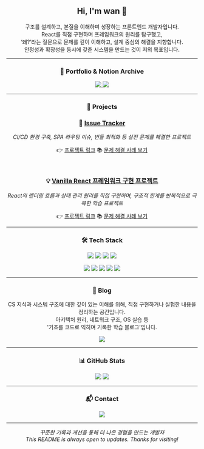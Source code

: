 <h2 align="center">Hi, I'm wan 👋</h2>
<p align="center">
  구조를 설계하고, 본질을 이해하며 성장하는 프론트엔드 개발자입니다.<br/>
  React를 직접 구현하며 프레임워크의 원리를 탐구했고,<br/>
  ‘왜?’라는 질문으로 문제를 깊이 이해하고, 설계 중심의 해결을 지향합니다.<br/>
  안정성과 확장성을 동시에 갖춘 시스템을 만드는 것이 저의 목표입니다.
</p>


---

<h3 align="center">📌 Portfolio & Notion Archive</h3>

<p align="center">
  <a href="https://coconut-ferret-aac.notion.site/24402717a647803189dacd80e3dc2721" target="_blank">
    <img src="https://img.shields.io/badge/문제 해결 사례 (Notion)-000000?style=for-the-badge&logo=notion&logoColor=white" />
  </a>
  <a href="https://coconut-ferret-aac.notion.site/Pull-Request-24502717a6478033b48dc091960a74b4?source=copy_link" target="_blank">
    <img src="https://img.shields.io/badge/PR 아카이빙 - 커밋 기반 학습 정리-181717?style=for-the-badge&logo=github&logoColor=white" />
  </a>
</p>

---
<h3 align="center">🧩 Projects</h3>

<div align="center">
  
### 🔧 [Issue Tracker](https://github.com/wan0514/issue-tracker)  
<i>CI/CD 환경 구축, SPA 라우팅 이슈, 번들 최적화 등 실전 문제를 해결한 프로젝트</i>

</div>

<p align="center">
  👉 <a href="https://github.com/wan0514/issue-tracker">프로젝트 링크</a>
  📚 <a href="https://github.com/wan0514/issue-tracker/wiki">문제 해결 사례 보기</a><br />
</p>

<br />

<div align="center">

### 💡 [Vanilla React 프레임워크 구현 프로젝트](https://github.com/wan0514/fe-my-react)  
<i>React의 렌더링 흐름과 상태 관리 원리를 직접 구현하며, 구조적 한계를 반복적으로 극복한 학습 프로젝트</i>

</div>

<p align="center">
  👉 <a href="https://github.com/wan0514/fe-my-react">프로젝트 링크</a>
  📚 <a href="https://github.com/wan0514/fe-my-react/wiki#%EF%B8%8F-%EB%AC%B8%EC%A0%9C-%ED%95%B4%EA%B2%B0-troubleshooting">문제 해결 사례 보기</a><br />
</p>


---

<h3 align="center">🛠 Tech Stack</h3>

<p align="center">
  <img src="https://img.shields.io/badge/HTML5-E34F26?style=flat&logo=html5&logoColor=white" />
  <img src="https://img.shields.io/badge/CSS3-1572B6?style=flat&logo=css3&logoColor=white" />
  <img src="https://img.shields.io/badge/JavaScript-F7DF1E?style=flat&logo=javascript&logoColor=black" />
  <img src="https://img.shields.io/badge/React-61DAFB?style=flat&logo=react&logoColor=black" />
</p>

<p align="center">
  <img src="https://img.shields.io/badge/TypeScript-3178C6?style=flat&logo=typescript&logoColor=white" />
  <img src="https://img.shields.io/badge/React Query-FF4154?style=flat&logo=react-query&logoColor=white" />
  <img src="https://img.shields.io/badge/Zustand-000000?style=flat&logo=zustand&logoColor=white" />
  <img src="https://img.shields.io/badge/Emotion-DB7093?style=flat&logo=emotion&logoColor=white" />
  <img src="https://img.shields.io/badge/GitHub Actions-2088FF?style=flat&logo=githubactions&logoColor=white" />
</p>

---

<h3 align="center">📝 Blog</h3>

<p align="center">
CS 지식과 시스템 구조에 대한 깊이 있는 이해를 위해,  
직접 구현하거나 실험한 내용을 정리하는 공간입니다.<br/>
아키텍처 원리, 네트워크 구조, OS 실습 등<br/>
'기초를 코드로 익히며 기록한 학습 블로그'입니다.
</p>

<p align="center">
  <a href="https://wan0514.github.io/" target="_blank">
    <img src="https://img.shields.io/badge/wan의 블로그-000000?style=for-the-badge&logo=hugo&logoColor=white" />
  </a>
</p>

---

<h3 align="center">📊 GitHub Stats</h3>

<p align="center">
  <img src="https://github-readme-stats.vercel.app/api?username=wan0514&show_icons=true&theme=tokyonight" />
  <img src="https://github-readme-stats.vercel.app/api/top-langs/?username=wan0514&layout=compact&theme=tokyonight" />
</p>

---

<h3 align="center">📬 Contact</h3>

<p align="center">
  <a href="mailto:wjdqo9705@gmail.com">
    <img src="https://img.shields.io/badge/wjdqo9705@gmail.com-D14836?style=for-the-badge&logo=gmail&logoColor=white" />
  </a>
</p>

---

<p align="center">
  <em>꾸준한 기록과 개선을 통해 더 나은 경험을 만드는 개발자</em><br/>
  <em>This README is always open to updates. Thanks for visiting!</em>
</p>
